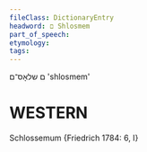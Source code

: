 ```yaml
---
fileClass: DictionaryEntry
headword: ם Shlosmem
part_of_speech: 
etymology: 
tags: 
---
```

ם
שלאָס־ם
'shlosmem'

WESTERN
========

Schlossemum {Friedrich 1784: 6, I}